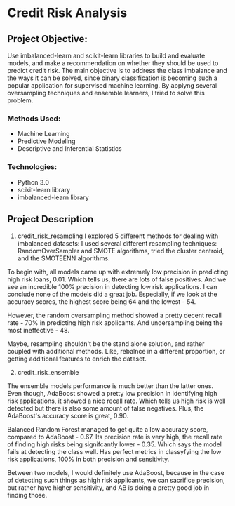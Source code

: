 # Credit Risk Analysis

## Project Objective: 
Use imbalanced-learn and scikit-learn libraries to build and evaluate models, and make a recommendation on whether they should be used to predict credit risk. The main objective is to address the class imbalance and the ways it can be solved, since binary classification is becoming such a popular application for supervised machine learning. By applyng several oversampling techniques and ensemble learners, I tried to solve this problem.

### Methods Used:
- Machine Learning
- Predictive Modeling
- Descriptive and Inferential Statistics 

### Technologies: 
- Python 3.0
- scikit-learn library
- imbalanced-learn library 

## Project Description 

1. credit_risk_resampling
I explored 5 different methods for dealing with imbalanced datasets:
I used several different resampling techniques: RandomOverSampler and SMOTE algorithms, tried the cluster centroid, and 
the SMOTEENN algorithms. 

To begin with, all models came up with extremely low precision in predicting high risk loans, 0.01. Which tells us, there are lots of false positives. 
And we see an incredible 100% precision in detecting low risk applications. I can conclude none of the models did a great job. Especially, if we look at the accuracy scores, the highest score being 64 and the lowest - 54. 

However, the random oversampling method showed a pretty decent recall rate - 70% in predicting high risk applicants. And undersampling being the most ineffective - 48. 

Maybe, resampling shouldn't be the stand alone solution, and rather coupled with additional methods. Like, rebalnce in a different proportion, or getting additional features to enrich the dataset. 

2. credit_risk_ensemble

The ensemble models performance is much better than the latter ones. Even though, AdaBoost showed a pretty low precision in identifying high risk applications, it showed a nice recall rate. Which tells us high risk is well detected but there is also 
some amount of false negatives. Plus, the AdaBoost's accuracy score is great, 0.90. 

Balanced Random Forest managed to get quite a low accuracy score, compared to AdaBoost - 0.67. Its precision rate is very high, the recall rate of finding high risks being signifcantly lower - 0.35. Which says the model fails at detecting the class well. Has perfect metrics in classyfying the low risk applications, 100% in both precision and sensitivity. 

Between two models, I would definitely use AdaBoost, because in the case of detecting such things as high risk applicants, we can sacrifice precision, but rather have higher sensitivity, and AB is doing a pretty good job in finding those. 





